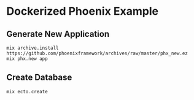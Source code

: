 # Dockerized Phoenix Example

## Generate New Application
```
mix archive.install https://github.com/phoenixframework/archives/raw/master/phx_new.ez
mix phx.new app
```

## Create Database
```
mix ecto.create
```
